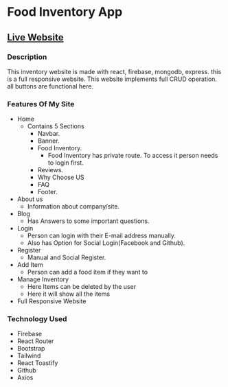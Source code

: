 # Food Inventory App

## [Live Website](https://food-inventory-app.web.app/)

### Description
 This inventory website is made with react, firebase, mongodb, express. this is a full responsive website. This website implements full CRUD operation. all buttons are functional here.

### Features Of My Site

- Home
  - Contains 5 Sections
    - Navbar.
    - Banner.
    - Food Inventory.
      - Food Inventory has private route. To access it person needs to login first.
    - Reviews.
    - Why Choose US
    - FAQ  
    - Footer.
- About us
  - Information about company/site.
- Blog
  - Has Answers to some important questions.
- Login
  - Person can login with their E-mail address manually.
  - Also has Option for Social Login(Facebook and Github).
- Register
  - Manual and Social Register.
- Add Item
   - Person can add a food item if they want to
- Manage Inventory
   - Here Items can be deleted by the user
   - Here it will show all the items
- Full Responsive Website

### Technology Used

- Firebase
- React Router
- Bootstrap
- Tailwind
- React Toastify
- Github
- Axios
